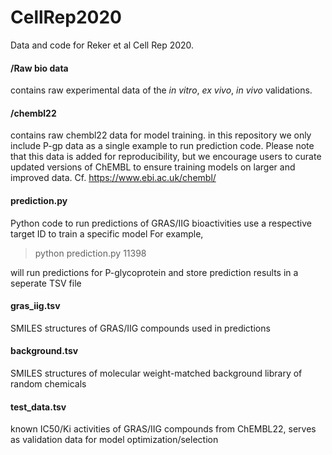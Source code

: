 # CellRep2020

Data and code for Reker et al Cell Rep 2020.

#### /Raw bio data
contains raw experimental data of the *in vitro*, *ex vivo*, *in vivo* validations.

#### /chembl22
contains raw chembl22 data for model training. in this repository we only include P-gp data as a single example to run prediction code.
Please note that this data is added for reproducibility, but we encourage users
to curate updated versions of ChEMBL to ensure training models on 
larger and improved data. Cf. https://www.ebi.ac.uk/chembl/

#### prediction.py
Python code to run predictions of GRAS/IIG bioactivities
use a respective target ID to train a specific model
For example, 
> python prediction.py 11398

will run predictions for P-glycoprotein and store
prediction results in a seperate TSV file

#### gras_iig.tsv
SMILES structures of GRAS/IIG compounds used in predictions

#### background.tsv
SMILES structures of molecular weight-matched background library of random chemicals

#### test_data.tsv
known IC50/Ki activities of GRAS/IIG compounds from ChEMBL22, serves as validation data for model optimization/selection
